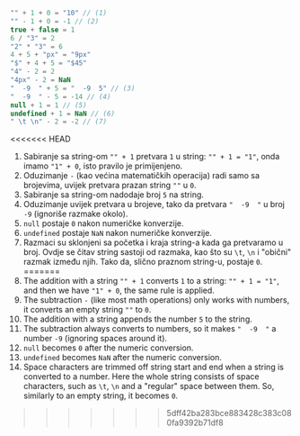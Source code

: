 
```js no-beautify
"" + 1 + 0 = "10" // (1)
"" - 1 + 0 = -1 // (2)
true + false = 1
6 / "3" = 2
"2" * "3" = 6
4 + 5 + "px" = "9px"
"$" + 4 + 5 = "$45"
"4" - 2 = 2
"4px" - 2 = NaN
"  -9  " + 5 = "  -9  5" // (3)
"  -9  " - 5 = -14 // (4)
null + 1 = 1 // (5)
undefined + 1 = NaN // (6)
" \t \n" - 2 = -2 // (7)
```

<<<<<<< HEAD
1. Sabiranje sa string-om `"" + 1` pretvara `1` u string: `"" + 1 = "1"`, onda imamo `"1" + 0`, isto pravilo je primijenjeno.
2. Oduzimanje `-` (kao većina matematičkih operacija) radi samo sa brojevima, uvijek pretvara prazan string `""` u `0`.
3. Sabiranje sa string-om nadodaje broj `5` na string.
4. Oduzimanje uvijek pretvara u brojeve, tako da pretvara `"  -9  "` u broj `-9` (ignoriše razmake okolo).
5. `null` postaje `0` nakon numeričke konverzije.
6. `undefined` postaje `NaN` nakon numeričke konverzije.
7. Razmaci su sklonjeni sa početka i kraja string-a kada ga pretvaramo u broj. Ovdje se čitav string sastoji od razmaka, kao što su `\t`, `\n` i "obični" razmak između njih. Tako da, slično praznom string-u, postaje `0`.
=======
1. The addition with a string `"" + 1` converts `1` to a string: `"" + 1 = "1"`, and then we have `"1" + 0`, the same rule is applied.
2. The subtraction `-` (like most math operations) only works with numbers, it converts an empty string `""` to `0`.
3. The addition with a string appends the number `5` to the string.
4. The subtraction always converts to numbers, so it makes `"  -9  "` a number `-9` (ignoring spaces around it).
5. `null` becomes `0` after the numeric conversion.
6. `undefined` becomes `NaN` after the numeric conversion.
7. Space characters are trimmed off string start and end when a string is converted to a number. Here the whole string consists of space characters, such as `\t`, `\n` and a "regular" space between them. So, similarly to an empty string, it becomes `0`.
>>>>>>> 5dff42ba283bce883428c383c080fa9392b71df8
